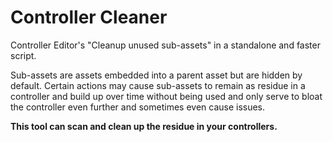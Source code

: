 # Controller Cleaner

Controller Editor's "Cleanup unused sub-assets" in a standalone and faster script.

Sub-assets are assets embedded into a parent asset but are hidden by default. Certain actions may cause sub-assets to remain as residue in a controller and build up over time without being used and only serve to bloat the controller even further and sometimes even cause issues.

**This tool can scan and clean up the residue in your controllers.**
